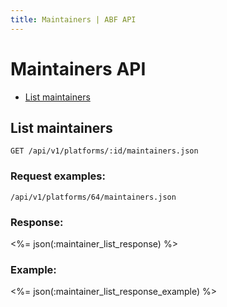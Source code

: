```yaml
---
title: Maintainers | ABF API
---
```


# Maintainers API

* <a href="#list-maintainers">List maintainers</a>

## List maintainers

    GET /api/v1/platforms/:id/maintainers.json

### Request examples:

    /api/v1/platforms/64/maintainers.json

### Response:

<%= json(:maintainer_list_response) %>

### Example:

<%= json(:maintainer_list_response_example) %>
